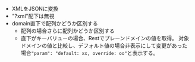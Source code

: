 * XMLをJSONに変換
* "?xml"配下は無視
* domain直下で配列かどうか区別する
  * 配列の場合さらに配列かどうか区別する
  * 直下がキーバリューの場合、Restでプレーンドメインの値を取得。
    対象ドメインの値と比較し、デフォルト値の場合非表示にして変更があった場合`"param": "default: xx, override: oo"`と表示する。
